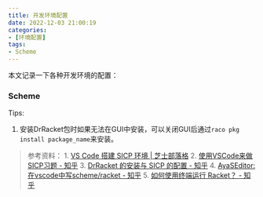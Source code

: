 ```yaml
---
title: 开发环境配置
date: 2022-12-03 21:00:19
categories:
- [环境配置]
tags:
- Scheme
---
```

本文记录一下各种开发环境的配置：
<!--more-->
### Scheme
Tips:
1. 安装DrRacket包时如果无法在GUI中安装，可以关闭GUI后通过`raco pkg install package_name`来安装。
>参考资料：
	1. [VS Code 搭建 SICP 环境 | 芝士部落格](https://chee5e.space/sicp-vscode-setup/)
	2. [使用VSCode来做SICP习题 - 知乎](https://zhuanlan.zhihu.com/p/344423980)
	3. [DrRacket 的安装与 SICP 的配置 - 知乎](https://zhuanlan.zhihu.com/p/37056659)
	4. [AyaSEditor:在vscode中写scheme/racket - 知乎](https://zhuanlan.zhihu.com/p/262180614)
	5. [如何使用终端运行 Racket？ - 知乎](https://www.zhihu.com/question/295010022)


